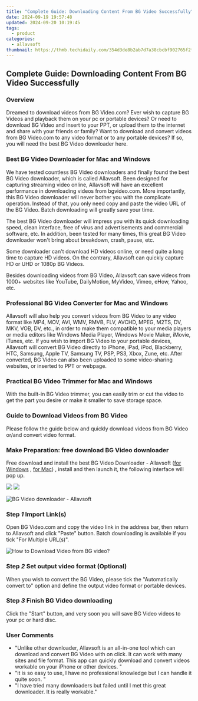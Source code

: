 ```yaml
---
title: "Complete Guide: Downloading Content From BG Video Successfully"
date: 2024-09-19 19:57:48
updated: 2024-09-20 10:19:45
tags:
  - product
categories:
  - allavsoft
thumbnail: https://thmb.techidaily.com/354d3de8b2ab7d7a38cbcbf902765f2fb1bfbf3c885557e06e23ea74d7f6110b.jpg
---
```


## Complete Guide: Downloading Content From BG Video Successfully

### Overview

Dreamed to download videos from BG Video.com? Ever wish to capture BG Videos and playback them on your pc or portable devices? Or need to download BG Video and insert to your PPT, or upload them to the internet and share with your friends or family? Want to download and convert videos from BG Video.com to any video format or to any portable devices? If so, you will need the best BG Video downloader here.

### Best BG Video Downloader for Mac and Windows

We have tested countless BG Video downloaders and finally found the best BG Video downloader, which is called Allavsoft. Been designed for capturing streaming video online, Allavsoft will have an excellent performance in downloading videos from bgvideo.com. More importantly, this BG Video downloader will never bother you with the complicate operation. Instead of that, you only need copy and paste the video URL of the BG Video. Batch downloading will greatly save your time.

The best BG Video downloader will impress you with its quick downloading speed, clean interface, free of virus and advertisements and commercial software, etc. In addition, been tested for many times, this great BG Video downloader won't bring about breakdown, crash, pause, etc.

Some downloader can't download HD videos online, or need quite a long time to capture HD videos. On the contrary, Allavsoft can quickly capture HD or UHD or 1080p BG Videos.

Besides downloading videos from BG Video, Allavsoft can save videos from 1000+ websites like YouTube, DailyMotion, MyVideo, Vimeo, eHow, Yahoo, etc.

### Professional BG Video Converter for Mac and Windows

Allavsoft will also help you convert videos from BG Video to any video format like MP4, MOV, AVI, WMV, RMVB, FLV, AVCHD, MPEG, M2TS, DV, MKV, VOB, DV, etc., in order to make them compatible to your media players or media editors like Windows Media Player, Windows Movie Maker, iMovie, iTunes, etc. If you wish to import BG Video to your portable devices, Allavsoft will convert BG Video directly to iPhone, iPad, iPod, Blackberry, HTC, Samsung, Apple TV, Samsung TV, PSP, PS3, Xbox, Zune, etc. After converted, BG Video can also been uploaded to some video-sharing websites, or inserted to PPT or webpage.

### Practical BG Video Trimmer for Mac and Windows

With the built-in BG Video trimmer, you can easily trim or cut the video to get the part you desire or make it smaller to save storage space.

### Guide to Download Videos from BG Video

Please follow the guide below and quickly download videos from BG Video or/and convert video format.

### Make Preparation: free download BG Video downloader

Free download and install the best BG Video Downloader - Allavsoft ([for Windows](https://tools.techidaily.com/allavsoft/products/) , [for Mac](https://tools.techidaily.com/allavsoft/products/)) , install and then launch it, the following interface will pop up.

[![](https://www.allavsoft.com/how-to/../images/how-to/free-download-win.jpg)](https://tools.techidaily.com/allavsoft/products/) [![](https://www.allavsoft.com/how-to/../images/how-to/free-download-mac.jpg)](https://tools.techidaily.com/allavsoft/products/)

![BG Video downloader - Allavsoft](https://www.allavsoft.com/how-to/../images/allavsoft/screen-shot-600.jpg)

### Step _1_ Import Link(s)

Open BG Video.com and copy the video link in the address bar, then return to Allavsoft and click "Paste" button. Batch downloading is available if you tick "For Multiple URL(s)".

![How to Download Video from BG video?](https://www.allavsoft.com/how-to/../images/how-to/sbs-on-demand-download/how-to-download-video-from-sbs-on-demand.jpg)

### Step _2_ Set output video format (Optional)

When you wish to convert the BG Video, please tick the "Automatically convert to" option and define the output video format or portable devices.

### Step _3_ Finish BG Video downloading

Click the "Start" button, and very soon you will save BG Video videos to your pc or hard disc.

### User Comments

* "Unlike other downloader, Allavsoft is an all-in-one tool which can download and convert BG Video with on click. It can work with many sites and file format. This app can quickly download and convert videos workable on your iPhone or other devices. "
* "it is so easy to use, I have no professional knowledge but I can handle it quite soon. "
* "I have tried many downloaders but failed until I met this great downloader. It is really workable."

<ins class="adsbygoogle"
     style="display:block"
     data-ad-format="autorelaxed"
     data-ad-client="ca-pub-7571918770474297"
     data-ad-slot="1223367746"></ins>



<ins class="adsbygoogle"
     style="display:block"
     data-ad-client="ca-pub-7571918770474297"
     data-ad-slot="8358498916"
     data-ad-format="auto"
     data-full-width-responsive="true"></ins>
